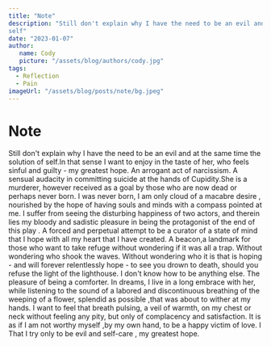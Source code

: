 ```yaml
---
title: "Note"
description: "Still don't explain why I have the need to be an evil and at the same time the solution of
self"
date: "2023-01-07"
author:
   name: Cody
   picture: "/assets/blog/authors/cody.jpg"
tags:
  - Reflection
  - Pain
imageUrl: "/assets/blog/posts/note/bg.jpeg"
---
```


# Note

Still don't explain why I have the need to be an evil and at the same time the solution of
self.In that sense I want to enjoy in the taste of her, who feels sinful and guilty - my greatest
hope.
An arrogant act of narcissism.
A sensual audacity in committing suicide at the hands of Cupidity.She is a murderer, however
received as a goal by those who are now dead or perhaps never born.
I was never born, I am only cloud of a macabre desire , nourished by the hope of having souls and
minds with a compass pointed at me.
I suffer from seeing the disturbing happiness of two actors, and therein lies my bloody and sadistic
pleasure in being the protagonist of the end of this play .
A forced and perpetual attempt to be a curator of a state of mind that I hope with all my heart
that I have created.
A beacon,a landmark for those who want to take refuge
without wondering if it was all a trap.
Without wondering who shook the waves.
Without wondering who it is that is hoping - and will forever relentlessly hope - to see you drown
to death, should you refuse the light of the lighthouse.
I don't know how to be anything else.
The pleasure of being a comforter. In dreams, I live in a long embrace with her, while listening to
the sound of a labored and discontinuous breathing of the weeping of a flower, splendid as
possible ,that was about to wither at my hands.
I want to feel that breath pulsing, a veil of warmth, on my chest or neck without feeling any pity, 
but only of complacency and satisfaction.
It is as if I am not worthy myself ,by my own hand, to be a happy victim of love.
I
That I try only to be evil and self-care , my greatest hope.